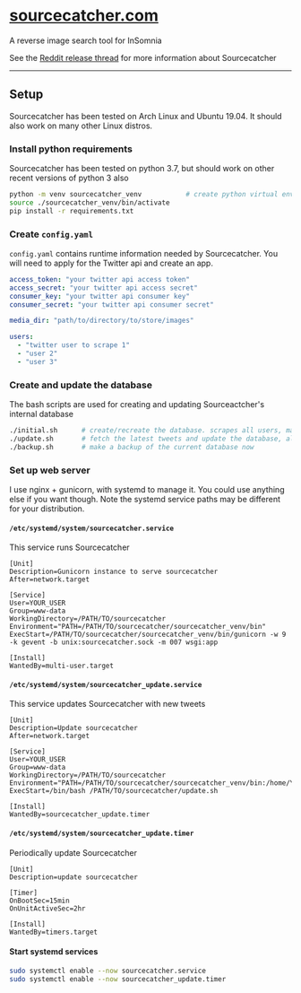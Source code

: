 # [sourcecatcher.com](https://www.sourcecatcher.com)
A reverse image search tool for InSomnia

See the [Reddit release thread](https://www.reddit.com/r/dreamcatcher/comments/c923qp/sourcecatchercom_a_reverse_image_search_tool_for/) for more information about Sourcecatcher

---

## Setup

Sourcecatcher has been tested on Arch Linux and Ubuntu 19.04.
It should also work on many other Linux distros.

### Install python requirements

Sourcecatcher has been tested on python 3.7, but should work on other recent versions of python 3 also

```bash
python -m venv sourcecatcher_venv           # create python virtual environment
source ./sourcecatcher_venv/bin/activate
pip install -r requirements.txt
````

### Create `config.yaml`

`config.yaml` contains runtime information needed by Sourcecatcher.
You will need to apply for the Twitter api and create an app.

```yaml
access_token: "your twitter api access token"
access_secret: "your twitter api access secret"
consumer_key: "your twitter api consumer key"
consumer_secret: "your twitter api consumer secret"

media_dir: "path/to/directory/to/store/images"

users:
  - "twitter user to scrape 1"
  - "user 2"
  - "user 3"
```

### Create and update the database

The bash scripts are used for creating and updating Sourceactcher's internal database

```bash
./initial.sh      # create/recreate the database. scrapes all users, may take a few hours
./update.sh       # fetch the latest tweets and update the database, also backups the current databse
./backup.sh       # make a backup of the current database now
```

### Set up web server

I use nginx + gunicorn, with systemd to manage it.
You could use anything else if you want though.
Note the systemd service paths may be different for your distribution.

#### `/etc/systemd/system/sourcecatcher.service`

This service runs Sourcecatcher

```systemd
[Unit]
Description=Gunicorn instance to serve sourcecatcher
After=network.target

[Service]
User=YOUR_USER
Group=www-data
WorkingDirectory=/PATH/TO/sourcecatcher
Environment="PATH=/PATH/TO/sourcecatcher/sourcecatcher_venv/bin"
ExecStart=/PATH/TO/sourcecatcher/sourcecatcher_venv/bin/gunicorn -w 9 -k gevent -b unix:sourcecatcher.sock -m 007 wsgi:app

[Install]
WantedBy=multi-user.target
```

#### `/etc/systemd/system/sourcecatcher_update.service`

This service updates Sourcecatcher with new tweets

```systemd
[Unit]
Description=Update sourcecatcher
After=network.target

[Service]
User=YOUR_USER
Group=www-data
WorkingDirectory=/PATH/TO/sourcecatcher
Environment="PATH=/PATH/TO/sourcecatcher/sourcecatcher_venv/bin:/home/YOUR_USER/.local/bin:/usr/local/sbin:/usr/local/bin:/usr/sbin:/usr/bin:/sbin:/bin"
ExecStart=/bin/bash /PATH/TO/sourcecatcher/update.sh

[Install]
WantedBy=sourcecatcher_update.timer
```


#### `/etc/systemd/system/sourcecatcher_update.timer`

Periodically update Sourcecatcher

```systemd
[Unit]
Description=update sourcecatcher

[Timer]
OnBootSec=15min
OnUnitActiveSec=2hr

[Install]
WantedBy=timers.target
```

#### Start systemd services

```bash
sudo systemctl enable --now sourcecatcher.service
sudo systemctl enable --now sourcecatcher_update.timer
```
